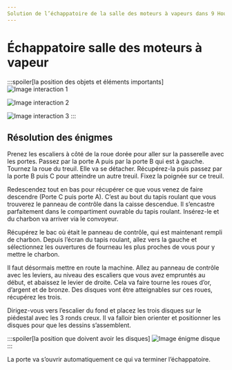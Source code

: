 ```yaml
---
Solution de l’échappatoire de la salle des moteurs à vapeurs dans 9 Hours 9 Persons 9 Doors.
---
```

# Échappatoire salle des moteurs à vapeur

:::spoiler[la position des objets et éléments importants]
![Image interaction 1](/assets/jeu/999/guide/echappatoires/salle_des_moteurs_a_vapeur/interaction_1.webp)

![Image interaction 2](/assets/jeu/999/guide/echappatoires/salle_des_moteurs_a_vapeur/interaction_2.webp)

![Image interaction 3](/assets/jeu/999/guide/echappatoires/salle_des_moteurs_a_vapeur/interaction_3.webp)
:::

## Résolution des énigmes

Prenez les escaliers à côté de la roue dorée pour aller sur la passerelle avec les portes. Passez par la porte A puis par la porte B qui est à gauche. Tournez la roue du treuil. Elle va se détacher. Récupérez-la puis passez par la porte B puis C pour atteindre un autre treuil. Fixez la poignée sur ce treuil.

Redescendez tout en bas pour récupérer ce que vous venez de faire descendre (Porte C puis porte A). C’est au bout du tapis roulant que vous trouverez le panneau de contrôle dans la caisse descendue. Il s’encastre parfaitement dans le compartiment ouvrable du tapis roulant. Insérez-le et du charbon va arriver via le convoyeur.

Récupérez le bac où était le panneau de contrôle, qui est maintenant rempli de charbon. Depuis l’écran du tapis roulant, allez vers la gauche et sélectionnez les ouvertures de fourneau les plus proches de vous pour y mettre le charbon.

Il faut désormais mettre en route la machine. Allez au panneau de contrôle avec les leviers, au niveau des escaliers que vous avez empruntés au début, et abaissez le levier de droite. Cela va faire tourne les roues d’or, d’argent et de bronze. Des disques vont être atteignables sur ces roues, récupérez les trois.

Dirigez-vous vers l’escalier du fond et placez les trois disques sur le piédestal avec les 3 ronds creux.
Il va falloir bien orienter et positionner les disques pour que les dessins s’assemblent.

:::spoiler[la position que doivent avoir les disques]
![Image énigme disque](/assets/jeu/999/guide/echappatoires/salle_des_moteurs_a_vapeur/enigme.webp)
:::

La porte va s’ouvrir automatiquement ce qui va terminer l’échappatoire.